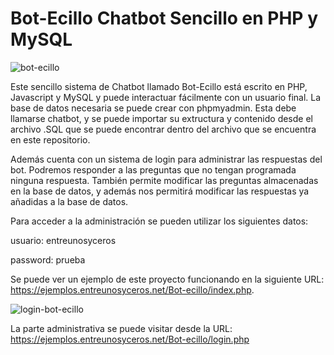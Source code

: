 # Bot-Ecillo Chatbot Sencillo en PHP y MySQL

![bot-ecillo](https://user-images.githubusercontent.com/6242827/209705267-2a42e865-3b5f-4590-afc6-1776d5e63a12.png)

Este sencillo sistema de Chatbot llamado Bot-Ecillo está escrito en PHP, Javascript y MySQL y puede interactuar fácilmente con un usuario final. La base de datos necesaria se puede crear con phpmyadmin. Esta debe llamarse chatbot, y se puede importar su extructura y contenido desde el archivo .SQL que se puede encontrar dentro del archivo que se encuentra en este repositorio.

Además cuenta con un sistema de login para administrar las respuestas del bot. Podremos responder a las preguntas que no tengan programada ninguna respuesta. También permite modificar las preguntas almacenadas en la base de datos, y además nos permitirá modificar las respuestas ya añadidas a la base de datos.

Para acceder a la administración se pueden utilizar los siguientes datos:

usuario: entreunosyceros

password: prueba

Se puede ver un ejemplo de este proyecto funcionando en la siguiente URL: https://ejemplos.entreunosyceros.net/Bot-ecillo/index.php.

![login-bot-ecillo](https://user-images.githubusercontent.com/6242827/209705360-88898aa6-2e50-4dc2-a91a-3bcda1a5c18d.png)

La parte administrativa se puede visitar desde la URL: https://ejemplos.entreunosyceros.net/Bot-ecillo/login.php
